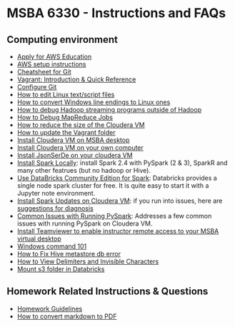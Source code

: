 # MSBA 6330 - Instructions and FAQs

## Computing environment

- [Apply for AWS Education](https://docs.google.com/document/d/1kB2TBG3gpWQLQO8Xyg6iiZVm3CnbB8lHtx97C_pqLdM/edit)
- [AWS setup instructions](https://docs.google.com/document/d/11ops7258BSfQcBevS20-ONISQymn-gyNXCMHBB5aL1k/edit#)
- [Cheatsheet for Git](faqs/cheatsheet_git.md)
- [Vagrant: Introduction & Quick Reference](faqs/vagrant.md)
- [Configure Git](faqs/configGit.md)
- [How to edit Linux text/script files](faqs/edit_linux_file.md)
- [How to convert Windows line endings to Linux ones](faqs/line_endings.md)
- [How to debug Hadoop streaming programs outside of Hadoop](faqs/debug_hadoop_streaming.md)
- [How to Debug MapReduce Jobs](faqs/debug_hadoop.md)
- [How to reduce the size of the Cloudera VM](faqs/rebuild_vm.md)
- [How to update the Vagrant folder](faqs/update_vagrant.md)
- [Install Cloudera VM on MSBA desktop](faqs/installVmCloud.md)
- [Install Cloudera VM on your own computer](faqs/installVM.md)
- [Install JsonSerDe on your cloudera VM](faqs/installJsonSerDe.md)
- [Install Spark Locally](https://github.com/paulovn/ml-vm-notebook): install Spark 2.4 with PySpark (2 & 3), SparkR and many other featrues (but no hadoop or Hive).
- [Use DataBricks Community Edition for Spark](https://databricks.com/try-databricks): Databricks provides a single node spark cluster for free. It is quite easy to start it with a Jupyter note environment. 
- [Install Spark Updates on Cloudera VM](faqs/installSparkUpdates.md): if you run into issues, here are [suggestions for diagnosis](faqs/diagnoseSparkUpdates.md)
- [Common Issues with Running PySpark](faqs/sparkfaq.md): Addresses a few common issues with running PySpark on Cloudera VM.
- [Install Teamviewer to enable instructor remote access to your MSBA virtual desktop](faqs/teamviewer.md)
- [Windows command 101](faqs/windows_cmd.md)
- [How to Fix Hive metastore db error](faqs/hive_debug.md)
- [How to View Delimiters and Invisible Characters](faqs/viewdelimiters.md)
- [Mount s3 folder in Databricks](faqs/mounts3.md)

## Homework Related Instructions & Questions

- [Homework Guidelines](faqs/homework-guidelines.md)
- [How to convert markdown to PDF](faqs/markdown2pdf.md)
